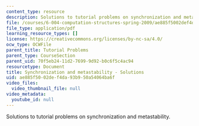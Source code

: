 ```yaml
---
content_type: resource
description: Solutions to tutorial problems on synchronization and metastability.
file: /courses/6-004-computation-structures-spring-2009/ae885f5002def4da93b950a54064ba6f_MIT6004s09tutor08sol.pdf
file_type: application/pdf
learning_resource_types: []
license: https://creativecommons.org/licenses/by-nc-sa/4.0/
ocw_type: OCWFile
parent_title: Tutorial Problems
parent_type: CourseSection
parent_uid: 70f5eb24-11d2-7699-9d92-b0c6f5c4ac94
resourcetype: Document
title: Synchronization and metastability - Solutions
uid: ae885f50-02de-f4da-93b9-50a54064ba6f
video_files:
  video_thumbnail_file: null
video_metadata:
  youtube_id: null
---
```

Solutions to tutorial problems on synchronization and metastability.